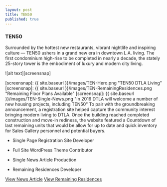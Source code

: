 ```yaml
---
layout: post
title: TEN50
published: true
---
```


### TEN50

Surrounded by the hottest new restaurants, vibrant nightlife and inspiring culture — TEN50 ushers in a grand new era in downtown L.A. living. The first condominium high-rise to be completed in nearly a decade, the stately 25-story tower is the embodiment of luxury and modern city living.

![alt text][screensnap]

[screensnap]: {{ site.baseurl }}/images/TEN-Hero.png "TEN50 DTLA Living"
[screensnap]: {{ site.baseurl }}/images/TEN-RemainingResidences.png "Remaining Floor Plans Available"
[screensnap]: {{ site.baseurl }}/images/TEN-Single-News.png "In 2016 DTLA will welcome a number of new housing projects, including TEN50"
To pair with the groundbreaking announcement, a registration site helped capture the community interest bringing modern living to DTLA. Once the building reached completed construction and move-in rediness, the website featured a Countdown of last remaining units that would be allow for up to date and quick inventory for Sales Gallery personnel and potential buyers. 

* Single Page Registration Site Developer 

* Full Site WordPress Theme Contributor

* Single News Article Production  

* Remaining Residences Developer

[View News Article](http://ten50.la/flurry-new-condos-set-transform-los-angeles-skyline/)
[View Remaining Residences](http://ten50.la/floor-plans)
